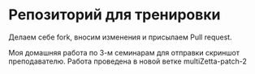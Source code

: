 # Репозиторий для тренировки

Делаем себе fork, вносим изменения и присылаем Pull request.

Моя домашняя работа по 3-м семинарам для отправки скриншот преподавателю. Работа проведена в новой ветке multiZetta-patch-2
